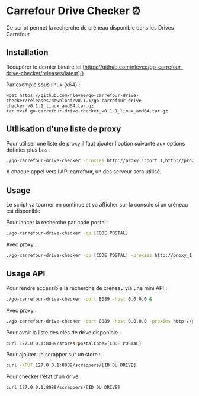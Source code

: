 # Carrefour Drive Checker :alarm_clock:

Ce script permet la recherche de créneau disponible dans les Drives Carrefour.

## Installation

Récupérer le dernier binaire ici [https://github.com/nlevee/go-carrefour-drive-checker/releases/latest]()

Par exemple sous linux (x64) :

```
wget https://github.com/nlevee/go-carrefour-drive-checker/releases/download/v0.1.1/go-carrefour-drive-checker_v0.1.1_linux_amd64.tar.gz
tar xvzf go-carrefour-drive-checker_v0.1.1_linux_amd64.tar.gz
```

## Utilisation d'une liste de proxy

Pour utiliser une liste de proxy il faut ajouter l'option suivante aux options définies plus bas :

```bash
./go-carrefour-drive-checker -proxies http://proxy_1:port_1,http://proxy_2:port_2
```

A chaque appel vers l'API carrefour, un des serveur sera utilisé.

## Usage

Le script va tourner en continue et va afficher sur la console si un créneau est disponible

Pour lancer la recherche par code postal :

```bash
./go-carrefour-drive-checker -cp [CODE POSTAL]
```

Avec proxy : 

```bash
./go-carrefour-drive-checker -cp [CODE POSTAL] -proxies http://proxy_1:port_1,http://proxy_2:port_2
```

## Usage API

Pour rendre accessible la recherche de créneau via une mini API :

```bash
./go-carrefour-drive-checker -port 8089 -host 0.0.0.0 &
```

Avec proxy : 

```bash
./go-carrefour-drive-checker -port 8089 -host 0.0.0.0 -proxies http://proxy_1:port_1,http://proxy_2:port_2 &
```

Pour avoir la liste des clés de drive disponible :

```bash
curl 127.0.0.1:8089/stores?postalCode=[CODE POSTAL]
```

Pour ajouter un scrapper sur un store :

```bash
curl -XPUT 127.0.0.1:8089/scrappers/[ID DU DRIVE]
```

Pour checker l'état d'un drive :

```bash
curl 127.0.0.1:8089/scrappers/[ID DU DRIVE]
```
